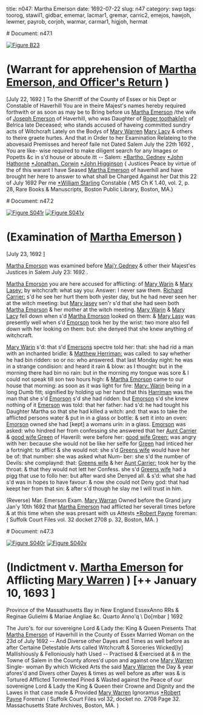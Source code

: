 title: n047: Martha Emerson
date: 1692-07-22
slug: n47
category: swp
tags: toorog, stawil1, gidbar, ememar, lacmar1, gremar, carric2, emejos, hawjoh, lewmer, payrob, corjoh, warmar, carmar1, higjoh, hermat


<div markdown class="doc" id="n47.1"># Document: n47.1

[![Figure B23](archives/BPL/gifs/B23.gif)](archives/BPL/LARGE/B23.jpg)

# (Warrant for apprehension of [Martha Emerson, and Officer's Return](/tag/ememar.html) )
[July 22, 1692 ] To the Sherriff of the County of Essex or his Dept or Constable of  Haverhill
You are in theire Majest's names hereby required forthwith or as  soon as may be to Bring before us [Martha Emerson](/tag/ememar.html) /the wife of  [Joseph Emerson](/tag/emejos.html) of Haverhill, who was Daughter of [Roger toothak[e]r](/tag/toorog.html)  of Belrica late Deceased; who stands accused of haveing committed  sundry acts of Witchcraft Lately on the Bodys of [Mary Warren](/tag/warmar.html) [Mary Lacy](/tag/lewmer.html) & others to theire graete hurtes. And that in  Order to her Examination Relateing to the abovesaid Premisses  and hereof faile not Dated Salem July the 22th 1692 , You are like-  wise required to make diligent search for any Images or Popetts  &c in s'd house or aboute itt --
Salem:   [*Bartho. Gedney](/tag/gidbar.html)  [*John Hathorne](/tag/hawjoh.html)  [*Jonathan. Corwin](/tag/corjoh.html)  [*John Higginson](/tag/higjoh.html) {  Justices Peace by virtue of the of this warant I have Seased [Martha Emerson](/tag/ememar.html) of  haverhill and have brought her here to answer to what shall be  Charged Against her Dat this 22 of July 1692 Per me [*William Starling](/tag/stawil1.html)  Constable ( MS Ch K 1.40, vol. 2, p. 28, Rare Books & Manuscripts, Boston Public Library, Boston, MA.)</div><div markdown class="doc" id="n47.2"># Document: n47.2

[![Figure S041r](archives/Suffolk/small/S041A.jpg)](archives/Suffolk/large/S041A.jpg)
[![Figure S041v](archives/Suffolk/small/S041B.jpg)](archives/Suffolk/large/S041B.jpg)

# (Examination of [Martha Emerson](/tag/ememar.html) )

[July 23, 1692 ]

[Martha Emorson](/tag/ememar.html) was examined before [Maj'r Gedney](/tag/gidbar.html) & other their  Majest'es Justices in Salem July 23: 1692 .

[Martha Emorson](/tag/ememar.html) you are here accused for afflicting: of [Mary Warin](/tag/warmar.html)  & [Mary Lasey:](/tag/lacmar1.html) by witchcraft: what say you: Answer: I never saw  them. [Richard Carrier:](/tag/carric2.html) s'd he see her hurt them both yester day,  but he had never seen her at the witch meeting: but [Mary lasey](/tag/lacmar1.html)  sen'r s'd that she had seen both [Martha Emorson](/tag/ememar.html) & her mother at  the witch meeting. [Mary Warin](/tag/warmar.html) & [Mary Lacy](/tag/lacmar1.html) fell down when s'd  [Martha Emorson](/tag/ememar.html) looked on them: & [Mary Lasy](/tag/lacmar1.html) was presently well  when s'd [Emorson](/tag/ememar.html) took her by the wrist: two more also fell down  with her looking on them: but: she denyed that she knew anything  of witchcraft.

[Mary Warin](/tag/warmar.html) s'd: that s'd [Emersons](/tag/ememar.html) spectre told her: that: she had rid  a man with an inchanted bridle: & [Matthew Herriman:](/tag/hermat.html) was called:  to say whether he had bin ridden: so or no: who answered. that last  Monday night: he was in a strange condision: and heard it rain  & blow: as I thought: but in the morning there had bin no rain: but  in the morning my tongue was sore & I could not speak till son two  hours high: & [Martha Emorson](/tag/ememar.html) came to our house that morning: as  soon as it was light for fire: [Mary: Warin](/tag/warmar.html) being in a long Dumb fitt;  signified by holding up her hand that this [Harriman](/tag/hermat.html) was the man  that she s'd [Emorson](/tag/ememar.html) s'd she had ridden: but [Emorson](/tag/ememar.html) s'd she knew  nothing of it [Emerson](/tag/ememar.html) was told: that her father: had s'd: he had  tought his Daughter Martha so that she had killed a witch: and:  that was to take the afflicted persons water & put in in a glass or  bottle: & sett it into an oven: [Emorson](/tag/ememar.html) owned she had [kept] a  womans urin: in a glass. [Emorson](/tag/ememar.html) was asked: who hindred her  from confessing she answered that her [Aunt Carrier](/tag/carmar1.html) & [good wife Green](/tag/gremar.html) of Haverill: were before her: [good wife Green:](/tag/gremar.html) was angry  with her: because she would not be like her selfe for [Green](/tag/gremar.html) had  Inticed her a fortnight: to afflict & she would not: she s'd [Greens wife](/tag/gremar.html) would have her be of: that number: she was asked what Num-  ber: she s'd the number of Devils: she complaynd: that: [Greens wife](/tag/gremar.html)  & her [Aunt Carrier:](/tag/carmar1.html) took her by the throat: & that they would not  lett her Confess. she s'd [Greens wife](/tag/gremar.html) had a pigg that use to follo  her: but after ward she Denyed all. & s'd: what she had s'd was in   hopes to have favour: & now she could not Deny god: that had keept  her from that sin: & after s'd though he slay me I will trust in him.

(Reverse) Mar. Emerson Exam.  [Mary Warran](/tag/warmar.html) Owned before the Grand jury Jan'y 10th  1692 that [Martha Emerson](/tag/ememar.html) had afflicted her severall times before  & at this time when she was presant with us
Attests  [*Robert Payne](/tag/payrob.html) foreman: ( Suffolk Court Files vol. 32 docket 2708 p. 32, Boston, MA. )</div><div markdown class="doc" id="n47.3"># Document: n47.3

[![Figure S040r](archives/Suffolk/small/S040A.jpg)](archives/Suffolk/large/S040A.jpg)
[![Figure S040v](archives/Suffolk/small/S040B.jpg)](archives/Suffolk/large/S040B.jpg)

# (Indictment v. [Martha Emerson](/tag/ememar.html) for Afflicting [Mary Warren](/tag/warmar.html) ) [++ January 10, 1693 ]

Province of the Massathusetts  Bay in New England EssexAnno RRs & Reginae Gulielmi & Mariae Angliae &c. Quarto Anno'q  \ Do[mbar ] 1692

The Juro's. for our sovereigne Lord & Lady the: King & Queen  Presents That [Martha Emerson](/tag/ememar.html) of Haverhill in the County of Essex  Married Woman on the 23d of July 1692 -- And Diverse other Dayes  and Times as well before as after Certaine Detestable Arts called  Witchcraft & Sorceries Wicked[ly] Mallishiously & Felloniously  hath Used -- Practised & Exercised at & in the Towne of Salem in  the County afores'd upon and against one [Mary Warren](/tag/warmar.html) Single-  woman By which Wicked Arts the said [Mary Warren](/tag/warmar.html) the Day & year  afores'd and Divers other Dayes & times as well before as after was  & is Tortured Afflicted Tormented Pined & Wasted against the  Peace of our sovereigne Lord & Lady the King & Queen their Crowne  and Dignity and the Lawes in that case made & Provided
[Mary Warren](/tag/warmar.html)  Ignoramus  [*Robert Payne](/tag/payrob.html)  Foreman ( Suffolk Court Files vol 32, docket no. 2708 Page 32. Massachusetts State Archives, Boston, MA. )</div>
